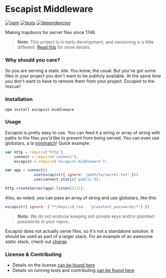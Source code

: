 # Escapist Middleware

[![npm](http://img.shields.io/npm/v/escapist-middleware.svg?style=flat)](https://badge.fury.io/js/escapist-middleware) [![tests](http://img.shields.io/travis/carrot/escapist-middleware/master.svg?style=flat)](https://travis-ci.org/carrot/escapist-middleware) [![dependencies](http://img.shields.io/gemnasium/carrot/escapist-middleware.svg?style=flat)](https://david-dm.org/carrot/escapist-middleware)

Making trapdoors for secret files since 1748.

> **Note:** This project is in early development, and versioning is a little different. [Read this](http://markup.im/#q4_cRZ1Q) for more details.

### Why should you care?

So you are serving a static site. You know, the usual. But you've got some files in your project you don't want to be publicly available. At the same time you don't want to have to remove them from your project. Escapist to the rescue!

### Installation

`npm install escapist-middleware`

### Usage

Escapist is pretty easy to use. You can feed it a string or array of string with paths to the files you'd like to prevent from being served. You can even use globstars, a la [minimatch](https://github.com/isaacs/minimatch)! Quick example:

```js
var http = require('http'),
    connect = require('connect'),
    escapist = require('escapist-middleware');

var app = connect()
            .use(escapist({ ignore: 'path/to/secret.txt' }))
            .use(connect.static('public'));

http.createServer(app).listen(1111);
```

Also, as noted, you can pass an array of string and use globstars, like this:

```js
escapist({ ignore: ['**/keys/id_rsa', 'plaintext_passwords/*'] })
```

> **Note:** We do not endorse keeping ssh private keys and/or plaintext passwords in your repos.

Escapist does not actually serve files, so it's not a standalone solution. It should be used as part of a larger stack. For an example of an awesome static stack, check out [charge](https://github.com/carrot/charge).

### License & Contributing

- Details on the license [can be found here](LICENSE.md)
- Details on running tests and contributing [can be found here](contributing.md)
